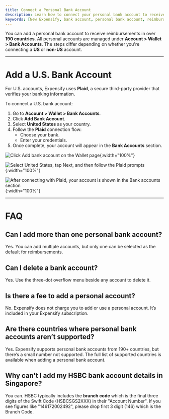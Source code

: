 ```yaml
---
title: Connect a Personal Bank Account
description: Learn how to connect your personal bank account to receive reimbursements in Expensify, including support for both US and international accounts.
keywords: [New Expensify, bank account, personal bank account, reimbursements, wallet, US bank account, global reimbursements]
---
```


You can add a personal bank account to receive reimbursements in over **190 countries**. All personal accounts are managed under **Account > Wallet > Bank Accounts**. The steps differ depending on whether you're connecting a **US** or **non-US** account.

---

# Add a U.S. Bank Account

For U.S. accounts, Expensify uses **Plaid**, a secure third-party provider that verifies your banking information.

To connect a U.S. bank account:

1. Go to **Account > Wallet > Bank Accounts**.
2. Click **Add Bank Account**.
3. Select **United States** as your country.
4. Follow the **Plaid** connection flow:
   - Choose your bank.
   - Enter your credentials.
5. Once complete, your account will appear in the **Bank Accounts** section.

![Click Add bank account on the Wallet page]({{site.url}}/assets/images/ExpensiHelp-DepositAccount-1.png){:width="100%"}

![Select United States, tap Next, and then follow the Plaid prompts]({{site.url}}/assets/images/ExpensiHelp-DepositAccount-2.png){:width="100%"}

![After connecting with Plaid, your account is shown in the Bank accounts section]({{site.url}}/assets/images/ExpensiHelp-DepositAccount-3.png){:width="100%"}

---

# FAQ

## Can I add more than one personal bank account?

Yes. You can add multiple accounts, but only one can be selected as the default for reimbursements.

## Can I delete a bank account?

Yes. Use the three-dot overflow menu beside any account to delete it. 

## Is there a fee to add a personal account?

No. Expensify does not charge you to add or use a personal account. It’s included in your Expensify subscription. 

## Are there countries where personal bank accounts aren’t supported?

Yes. Expensify supports personal bank accounts from 190+ countries, but there’s a small number not supported. The full list of supported countries is available when adding a personal bank account.

## Why can't I add my HSBC bank account details in Singapore?

You can. HSBC typically includes the **branch code** which is the final three digits of the Swift Code (HSBCSGS2XXX) in their "Account Number". If you see figures like "146172002492", please drop first 3 digit (146) which is the Branch Code.

